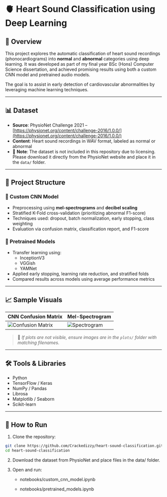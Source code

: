# 🫀 Heart Sound Classification using Deep Learning

## 📌 Overview

This project explores the automatic classification of heart sound recordings (phonocardiograms) into **normal** and **abnormal** categories using deep learning. It was developed as part of my final year BSc (Hons) Computer Science dissertation, and achieved promising results using both a custom CNN model and pretrained audio models.

The goal is to assist in early detection of cardiovascular abnormalities by leveraging machine learning techniques.

---

## 📊 Dataset

- **Source**: PhysioNet Challenge 2021 – [https://physionet.org/content/challenge-2016/1.0.0/](https://physionet.org/content/challenge-2016/1.0.0/)
- **Content**: Heart sound recordings in WAV format, labeled as normal or abnormal
- 🛑 **Note**: The dataset is not included in this repository due to licensing. Please download it directly from the PhysioNet website and place it in the `data/` folder.

---

## 🧠 Project Structure

### 🔹 Custom CNN Model
- Preprocessing using **mel-spectrograms** and **decibel scaling**
- Stratified K-Fold cross-validation (prioritizing abnormal F1-score)
- Techniques used: dropout, batch normalization, early stopping, class weighting
- Evaluation via confusion matrix, classification report, and F1-score

### 🔹 Pretrained Models
- Transfer learning using:
  - InceptionV3
  - VGGish
  - YAMNet
- Applied early stopping, learning rate reduction, and stratified folds
- Compared results across models using average performance metrics

---

## 📈 Sample Visuals

| CNN Confusion Matrix | Mel-Spectrogram |
|----------------------|-----------------|
| ![Confusion Matrix](plots/cnn_confusion_matrix.png) | ![Spectrogram](plots/example_spectrogram.png) |

> 📝 *If plots are not visible, ensure images are in the `plots/` folder with matching filenames.*

---

## 🛠️ Tools & Libraries

- Python
- TensorFlow / Keras
- NumPy / Pandas
- Librosa
- Matplotlib / Seaborn
- Scikit-learn

---

## 🚀 How to Run

1. Clone the repository:
```bash
git clone https://github.com/Crackedizzy/heart-sound-classification.git
cd heart-sound-classification
```

2. Download the dataset from PhysioNet and place files in the data/ folder.

3. Open and run:

    - notebooks/custom_cnn_model.ipynb

    - notebooks/pretrained_models.ipynb

